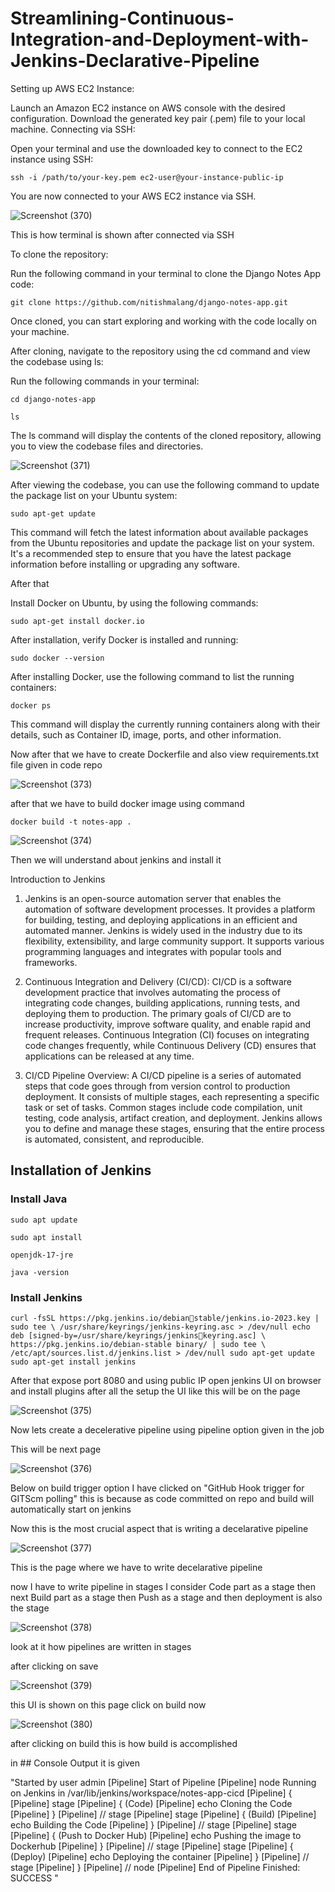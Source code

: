 # Streamlining-Continuous-Integration-and-Deployment-with-Jenkins-Declarative-Pipeline

Setting up AWS EC2 Instance:

Launch an Amazon EC2 instance on AWS console with the desired configuration.
Download the generated key pair (.pem) file to your local machine.
Connecting via SSH:

Open your terminal and use the downloaded key to connect to the EC2 instance using SSH:

`ssh -i /path/to/your-key.pem ec2-user@your-instance-public-ip`

You are now connected to your AWS EC2 instance via SSH.





![Screenshot (370)](https://github.com/nitishmalang/Streamlining-Continuous-Integration-and-Deployment-with-Jenkins-Declarative-Pipeline/assets/71919457/a529ff1e-e8c7-44b8-892d-b1e82afdd83b)

This is how terminal is shown after connected via SSH





To clone the repository:

Run the following command in your terminal to clone the Django Notes App code:


`git clone https://github.com/nitishmalang/django-notes-app.git`

Once cloned, you can start exploring and working with the code locally on your machine.



After cloning, navigate to the repository using the cd command and view the codebase using ls:

Run the following commands in your terminal:


`cd django-notes-app`


`ls`



The ls command will display the contents of the cloned repository, allowing you to view the codebase files and directories.


![Screenshot (371)](https://github.com/nitishmalang/Streamlining-Continuous-Integration-and-Deployment-with-Jenkins-Declarative-Pipeline/assets/71919457/4b719c81-20d8-4658-be6e-e81702955bed)



After viewing the codebase, you can use the following command to update the package list on your Ubuntu system:


`sudo apt-get update`


This command will fetch the latest information about available packages from the Ubuntu repositories and update the package list on your system. It's a recommended step to ensure that you have the latest package information before installing or upgrading any software.


After that

Install Docker on Ubuntu, by using the following commands:


`sudo apt-get install docker.io`

After installation, verify Docker is installed and running: 

`sudo docker --version`

After installing Docker, use the following command to list the running containers:


`docker ps`


This command will display the currently running containers along with their details, such as Container ID, image, ports, and other information.


Now after that we have to create Dockerfile and also view requirements.txt file given in code repo





![Screenshot (373)](https://github.com/nitishmalang/Streamlining-Continuous-Integration-and-Deployment-with-Jenkins-Declarative-Pipeline/assets/71919457/ab96d979-e7a8-47d8-a807-1f6021ae6b2c)



after that we have to build docker image using command

`docker build -t notes-app .`



![Screenshot (374)](https://github.com/nitishmalang/Streamlining-Continuous-Integration-and-Deployment-with-Jenkins-Declarative-Pipeline/assets/71919457/67ccef9e-d1eb-4001-a366-2ee5e382a907)


Then we will understand about jenkins and install it

Introduction to Jenkins

1. Jenkins is an open-source automation server that enables the automation of
software development processes. It provides a platform for building, testing,
and deploying applications in an efficient and automated manner. Jenkins is
widely used in the industry due to its flexibility, extensibility, and large
community support. It supports various programming languages and integrates
with popular tools and frameworks.

2. Continuous Integration and Delivery (CI/CD): CI/CD is a software development
practice that involves automating the process of integrating code changes,
building applications, running tests, and deploying them to production. The
primary goals of CI/CD are to increase productivity, improve software quality,
and enable rapid and frequent releases. Continuous Integration (CI) focuses on
integrating code changes frequently, while Continuous Delivery (CD) ensures
that applications can be released at any time.

3. CI/CD Pipeline Overview: A CI/CD pipeline is a series of automated steps that
code goes through from version control to production deployment. It consists
of multiple stages, each representing a specific task or set of tasks. Common
stages include code compilation, unit testing, code analysis, artifact creation,
and deployment. Jenkins allows you to define and manage these stages,
ensuring that the entire process is automated, consistent, and reproducible.

## Installation of Jenkins

### Install Java

`sudo apt update`

`sudo apt install`

`openjdk-17-jre`

`java -version`

### Install Jenkins

`curl -fsSL https://pkg.jenkins.io/debianstable/jenkins.io-2023.key | sudo tee \
 /usr/share/keyrings/jenkins-keyring.asc >
/dev/null
echo deb [signed-by=/usr/share/keyrings/jenkinskeyring.asc] \
 https://pkg.jenkins.io/debian-stable binary/ |
sudo tee \
 /etc/apt/sources.list.d/jenkins.list > /dev/null
sudo apt-get update
sudo apt-get install jenkins`

After that expose port 8080 and using public IP open jenkins UI on browser and install plugins 
after all the setup the UI like this will be on the page 



![Screenshot (375)](https://github.com/nitishmalang/Streamlining-Continuous-Integration-and-Deployment-with-Jenkins-Declarative-Pipeline/assets/71919457/5057e51f-893f-4b69-9707-f95fe27f662c)


Now lets create a decelerative pipeline using pipeline option given in the job

This will be next page




![Screenshot (376)](https://github.com/nitishmalang/Streamlining-Continuous-Integration-and-Deployment-with-Jenkins-Declarative-Pipeline/assets/71919457/67bb22c9-56ca-4102-a084-24189fde5a06)



Below on build trigger option I have clicked on "GitHub Hook trigger for GITScm polling" 
this is because as code committed on repo and build will automatically start on jenkins


Now this is the most crucial aspect that is writing a decelarative pipeline



![Screenshot (377)](https://github.com/nitishmalang/Streamlining-Continuous-Integration-and-Deployment-with-Jenkins-Declarative-Pipeline/assets/71919457/0c8d1ee2-8e7f-48f7-abec-893095e5ba85)


This is the page where we have to write decelarative pipeline

now I have to write pipeline in stages
I consider Code part as a stage
then next Build part as a stage
then Push as a stage 
and then deployment is also the stage






![Screenshot (378)](https://github.com/nitishmalang/Streamlining-Continuous-Integration-and-Deployment-with-Jenkins-Declarative-Pipeline/assets/71919457/f48f4540-b8f8-4870-b6ca-7e98c206a8ab)

look at it how pipelines are written in stages

after clicking on save 


![Screenshot (379)](https://github.com/nitishmalang/Streamlining-Continuous-Integration-and-Deployment-with-Jenkins-Declarative-Pipeline/assets/71919457/32b09d70-b3ff-44c7-a9ac-27613c0418c9)

this UI is shown on this page click on build now



![Screenshot (380)](https://github.com/nitishmalang/Streamlining-Continuous-Integration-and-Deployment-with-Jenkins-Declarative-Pipeline/assets/71919457/932aa07f-e548-4a92-956b-b873b77a74fd)

after clicking on build this is how build is accomplished 

in ## Console Output it is given 

"Started by user admin
[Pipeline] Start of Pipeline
[Pipeline] node
Running on Jenkins in /var/lib/jenkins/workspace/notes-app-cicd
[Pipeline] {
[Pipeline] stage
[Pipeline] { (Code)
[Pipeline] echo
Cloning the Code
[Pipeline] }
[Pipeline] // stage
[Pipeline] stage
[Pipeline] { (Build)
[Pipeline] echo
Building the Code
[Pipeline] }
[Pipeline] // stage
[Pipeline] stage
[Pipeline] { (Push to Docker Hub)
[Pipeline] echo
Pushing the image to Dockerhub
[Pipeline] }
[Pipeline] // stage
[Pipeline] stage
[Pipeline] { (Deploy)
[Pipeline] echo
Deploying the container
[Pipeline] }
[Pipeline] // stage
[Pipeline] }
[Pipeline] // node
[Pipeline] End of Pipeline
Finished: SUCCESS
"



